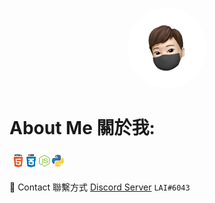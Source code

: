 <p align="center">    
    <img style="border-radius: 100px" width="128" height="128" src="LAI.png">
</p>
<h1>About Me 關於我:</h1>

<p><img height="30" src="lang.png"></p>

🎈 Contact 聯繫方式 [Discord Server](https://discord.gg/rGQzfv2Zud) `LAI#6043`
